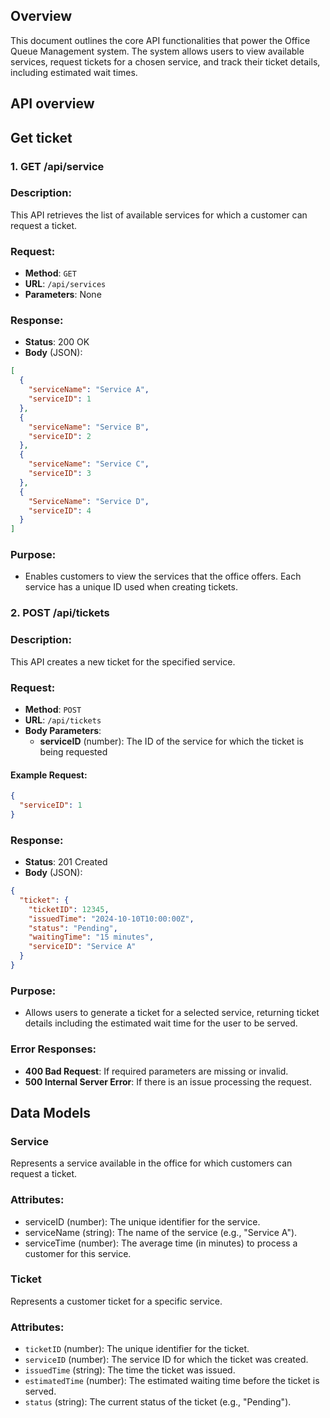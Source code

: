 ## Overview
This document outlines the core API functionalities that power the Office Queue Management system. The system allows users to view available services, request tickets for a chosen service, and track their ticket details, including estimated wait times.

## API overview
## Get ticket
### 1. GET /api/service

### Description:
This API retrieves the list of available services for which a customer can request a ticket.

### Request:
- **Method**: `GET`
- **URL**: `/api/services`
- **Parameters**: None

### Response:
- **Status**: 200 OK
- **Body** (JSON):
```json
[
  {
    "serviceName": "Service A",
    "serviceID": 1
  },
  {
    "serviceName": "Service B",
    "serviceID": 2
  },
  {
    "serviceName": "Service C",
    "serviceID": 3
  },
  {
    "ServiceName": "Service D",
    "serviceID": 4
  }
]
```
### Purpose:
* Enables customers to view the services that the office offers. Each service has a unique ID used when creating tickets.

### 2. POST /api/tickets

### Description:
This API creates a new ticket for the specified service.

### Request:
- **Method**: `POST`
- **URL**: `/api/tickets`
- **Body Parameters**:
    - **serviceID** (number): The ID of the service for which the ticket is being requested

#### Example Request:
```json
{
  "serviceID": 1
}
```

### Response:
- **Status**: 201 Created
- **Body** (JSON):
```json
{
  "ticket": {
    "ticketID": 12345,
    "issuedTime": "2024-10-10T10:00:00Z",
    "status": "Pending",
    "waitingTime": "15 minutes",
    "serviceID": "Service A"
  }
}
```
### Purpose:
* Allows users to generate a ticket for a selected service, returning ticket details including the estimated wait time for the user to be served.

### Error Responses:

- **400 Bad Request**: If required parameters are missing or invalid.
- **500 Internal Server Error**: If there is an issue processing the request.

## Data Models
### Service
Represents a service available in the office for which customers can request a ticket.

### Attributes:
* serviceID (number): The unique identifier for the service.
* serviceName (string): The name of the service (e.g., "Service A").
* serviceTime (number): The average time (in minutes) to process a customer for this service.
### Ticket
Represents a customer ticket for a specific service.

### Attributes:
* `ticketID` (number): The unique identifier for the ticket.
* `serviceID` (number): The service ID for which the ticket was created.
* `issuedTime` (string): The time the ticket was issued.
* `estimatedTime` (number): The estimated waiting time before the ticket is served.
* `status` (string): The current status of the ticket (e.g., "Pending").
